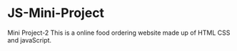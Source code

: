 # JS-Mini-Project
Mini Project-2
This is a online food ordering website made up of HTML CSS and javaScript.
